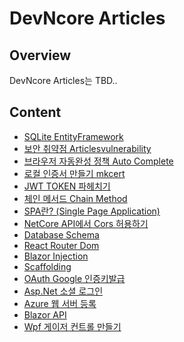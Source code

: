 # DevNcore Articles

## Overview
DevNcore Articles는 TBD..

## Content
- [SQLite EntityFramework](articles/entityframework-sqlite.md)
- [보안 취약점 Articlesvulnerability](articles/articlesvulnerability.md)
- [브라우저 자동완성 정책 Auto Complete](articles/autocomplete.md)
- [로컬 인증서 만들기 mkcert](/articles/mkcert.md)
- [JWT TOKEN 파헤치기](articles/csharp-jwt-token.md)
- [체인 메서드 Chain Method](articles/chainmethod.md)
- [SPA란? (Single Page Application)](articles/single-page-application.md)
- [NetCore API에서 Cors 허용하기](articles/allow-cors-for-aspnetcore.md)
- [Database Schema]()
- [React Router Dom]()
- [Blazor Injection]()
- [Scaffolding]()
- [OAuth Google 인증키발급](acticales/oauth-google.md)
- [Asp.Net 소셜 로그인](articles/asp-social-oauth.md)
- [Azure 웹 서버 등록](articles/azure-partal)
- [Blazor API](articles/blazor-api)
- [Wpf 게이저 컨트롤 만들기](articles/wpf-gauge-control)
